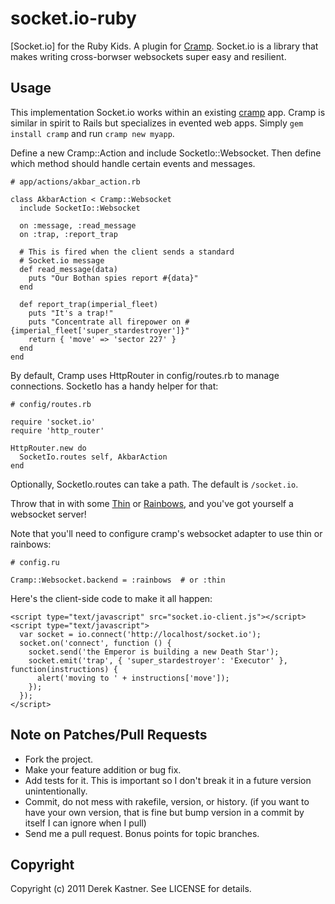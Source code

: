 # socket.io-ruby

[Socket.io] for the Ruby Kids. A plugin for [Cramp](http://cramp.in/). Socket.io is a library that makes writing cross-borwser websockets super easy and resilient.

## Usage

This implementation Socket.io works within an existing [cramp](http://cramp.in/) app. 
Cramp is similar in spirit to Rails but specializes in evented web apps. Simply 
`gem install cramp` and run `cramp new myapp`.

Define a new Cramp::Action and include SocketIo::Websocket. Then define which 
method should handle certain events and messages.

    # app/actions/akbar_action.rb
    
    class AkbarAction < Cramp::Websocket
      include SocketIo::Websocket

      on :message, :read_message
      on :trap, :report_trap
      
      # This is fired when the client sends a standard 
      # Socket.io message
      def read_message(data)
        puts "Our Bothan spies report #{data}"
      end
      
      def report_trap(imperial_fleet)
        puts "It's a trap!"
        puts "Concentrate all firepower on #{imperial_fleet['super_stardestroyer']}"
        return { 'move' => 'sector 227' }
      end
    end

By default, Cramp uses HttpRouter in config/routes.rb to manage connections. SocketIo has a handy helper for that:

    # config/routes.rb
    
    require 'socket.io'
    require 'http_router'
    
    HttpRouter.new do
      SocketIo.routes self, AkbarAction
    end

Optionally, SocketIo.routes can take a path. The default is `/socket.io`.

Throw that in with some [Thin](http://code.macournoyer.com/thin/) or [Rainbows](http://rainbows.rubyforge.org), and you've got yourself a websocket server!

Note that you'll need to configure cramp's websocket adapter to use thin or rainbows:

    # config.ru
    
    Cramp::Websocket.backend = :rainbows  # or :thin

Here's the client-side code to make it all happen:

    <script type="text/javascript" src="socket.io-client.js"></script>
    <script type="text/javascript">
      var socket = io.connect('http://localhost/socket.io');
      socket.on('connect', function () {
        socket.send('the Emperor is building a new Death Star');
        socket.emit('trap', { 'super_stardestroyer': 'Executor' }, function(instructions) {
          alert('moving to ' + instructions['move']);
        });
      });
    </script>

## Note on Patches/Pull Requests
 
* Fork the project.
* Make your feature addition or bug fix.
* Add tests for it. This is important so I don't break it in a
  future version unintentionally.
* Commit, do not mess with rakefile, version, or history.
  (if you want to have your own version, that is fine but bump version in a commit by itself I can ignore when I pull)
* Send me a pull request. Bonus points for topic branches.

## Copyright

Copyright (c) 2011 Derek Kastner. See LICENSE for details.
